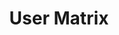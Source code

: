 ---
title: "User Matrix"

categories: ['']

tags: ['User', 'Matrix']

arabic: ['مصفوفة المستخدم']

publishers: ['معجم مصطلحات التعلم الآلي والتعلم العميق وعلم البيانات']

types: "word"

slug: ""
---